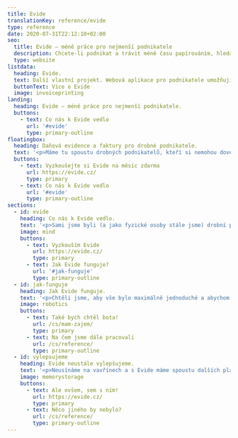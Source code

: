 ```yaml
---
title: Evide
translationKey: reference/evide
type: reference
date: 2020-07-31T22:12:10+02:00
seo:
  title: Evide – méně práce pro nejmenší podnikatele
  description: Chcete-li podnikat a trávit méně času papírováním, hledáte právě Evide. A jste-li drobný podnikatel, bude vám opravdu slušet. Daňová evidence i fakturace.
  type: website
listdata:
  heading: Evide.
  text: Další vlastní projekt. Webová aplikace pro podnikatele umožňující jednoduché a přehledné vedení daňové evidence, vystavování faktur a automatické zpracovávání plateb těchto faktur.
  buttonText: Více o Evide
  image: invoiceprinting
landing:
  heading: Evide – méně práce pro nejmenší podnikatele.
  buttons:
    - text: Co nás k Evide vedlo
      url: '#evide'
      type: primary-outline
floatingbox:
  heading: Daňová evidence a faktury pro drobné podnikatele.
  text: '<p>Máme tu spoustu drobných podnikatelů, kteří si nemohou dovolit drahá řešení nebo řešení na míru za účelem vedení daňové evidence nebo vystavování faktur. Tyto dvě věci jsme propojili a stvořili Evide. Pro drobné podnikatele, kteří si váží svého času.</p>'
  buttons:
    - text: Vyzkoušejte si Evide na měsíc zdarma
      url: https://evide.cz/
      type: primary
    - text: Co nás k Evide vedlo
      url: '#evide'
      type: primary-outline
sections:
  - id: evide
    heading: Co nás k Evide vedlo.
    text: '<p>Sami jsme byli (a jako fyzické osoby stále jsme) drobní podnikatelé. Vyvinuli jsme si pro vlastní potřeby aplikaci pro vedení daňové evidence a vystavování faktur.</p><p>Po pár letech používání jsme se rozhodli aplikaci od základu překopat, vylepšit, vyladit a nabídnout všem ostatním drobným podnikatelům. Když něco funguje, rádi se dělíme.</p><p><strong>Evide si můžete na měsíc zdarma vyzkoušet. Pokud se vám zalíbí, budeme nadšeni, stane-li se součástí vašeho každodenního podnikání. Vyzkoušíte Evide?</strong></p>'
    image: mind
    buttons:
      - text: Vyzkouším Evide
        url: https://evide.cz/
        type: primary
      - text: Jak Evide funguje?
        url: '#jak-funguje'
        type: primary-outline
  - id: jak-funguje
    heading: Jak Evide funguje.
    text: '<p>Chtěli jsme, aby vše bylo maximálně jednoduché a abychom se nemuseli o nic starat. Vystavili jsme fakturu, propojili si Evide se svým bankovním účtem a dále nic neřešili.</p><p>Pokud je faktura před splatostí, je odběratel upozorněn. Zaplatí-li fakturu, o vše se stará Evide. Vám jen přibývají peníze na účtu za skvělou práci, kterou jste odvedli.</p><p><strong>Takto funguje Evide dodnes. Po uhrazení faktury samo označí fakturu jako zaplacenou, vytvoří v daňové evidenci příjem a pošle potvrzující e-mail odběrateli. Člověčí práce odpadá.</strong></p>'
    image: robotics
    buttons: 
      - text: Také bych chtěl bota!
        url: /cs/mam-zajem/
        type: primary
      - text: Na čem jsme dále pracovali
        url: /cs/reference/
        type: primary-outline
  - id: vylepsujeme
    heading: Evide neustále vylepšujeme.
    text: '<p>Neusínáme na vavřínech a s Evide máme spoustu dalších plánů – možnost automatického podání daňového přiznání nebo přehledu pro pojišťovnu a sociální zabezpečení se blíží!</p><p>Kromě toho se blíží i API. Budete si moci svůj účet propojit s externí aplikací nebo jiným systémem, který může i faktury vystavovat za vás. Co pak budete dělat vy?</p><p><strong>Sami chceme využívat to nejlepší. A stejně tak chceme, abyste i vy sami chtěli vždy to nejlepší. Je to totiž jediná cesta k tomu, jak být dlouhodobě spokojený. Nechcete si Evide vyzkoušet?</strong></p>'
    image: memorystorage
    buttons: 
      - text: Ale ovšem, sem s ním!
        url: https://evide.cz/
        type: primary
      - text: Něco jiného by nebylo?
        url: /cs/reference/
        type: primary-outline
---
```

